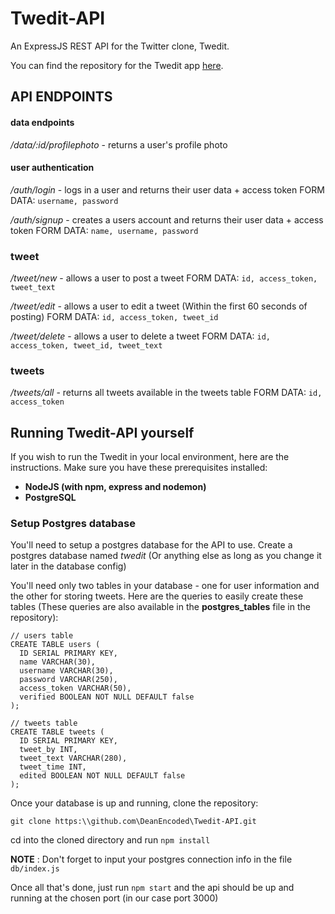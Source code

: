 # Twedit-API
An ExpressJS REST API for the Twitter clone, Twedit.

You can find the repository for the Twedit app [here](https://github.com/DeanEncoded/Twedit).

## API ENDPOINTS
#### data endpoints
*/data/:id/profilephoto* - returns a user's profile photo

#### user authentication
*/auth/login* - logs in a user and returns their user data + access token
FORM DATA: `username, password`

*/auth/signup* - creates a users account and returns their user data + access token
FORM DATA: `name, username, password`

### tweet
*/tweet/new* - allows a user to post a tweet
FORM DATA: `id, access_token, tweet_text`

*/tweet/edit* - allows a user to edit a tweet (Within the first 60 seconds of posting)
FORM DATA: `id, access_token, tweet_id`

*/tweet/delete* - allows a user to delete a tweet
FORM DATA: `id, access_token, tweet_id, tweet_text`

### tweets
*/tweets/all* - returns all tweets available in the tweets table
FORM DATA: `id, access_token`

## Running Twedit-API yourself
If you wish to run the Twedit in your local environment, here are the instructions.
Make sure you have these prerequisites installed:
- **NodeJS (with npm, express and nodemon)**
- **PostgreSQL**

### Setup Postgres database
You'll need to setup a postgres database for the API to use.
Create a postgres database named *twedit* (Or anything else as long as you change it later in the database config)

You'll need only two tables in your database - one for user information and the other for storing tweets.
Here are the queries to easily create these tables (These queries are also available in the **postgres_tables** file in the repository):

```
// users table
CREATE TABLE users (
  ID SERIAL PRIMARY KEY,
  name VARCHAR(30),
  username VARCHAR(30),
  password VARCHAR(250),
  access_token VARCHAR(50),
  verified BOOLEAN NOT NULL DEFAULT false
);

// tweets table
CREATE TABLE tweets (
  ID SERIAL PRIMARY KEY,
  tweet_by INT,
  tweet_text VARCHAR(280),
  tweet_time INT,
  edited BOOLEAN NOT NULL DEFAULT false
);
```

Once your database is up and running, clone the repository:
```console
git clone https:\\github.com\DeanEncoded\Twedit-API.git
```

cd into the cloned directory and run `npm install`

**NOTE** : Don't forget to input your postgres connection info in the file `db/index.js`

Once all that's done, just run `npm start` and the api should be up and running at the chosen port (in our case port 3000)

